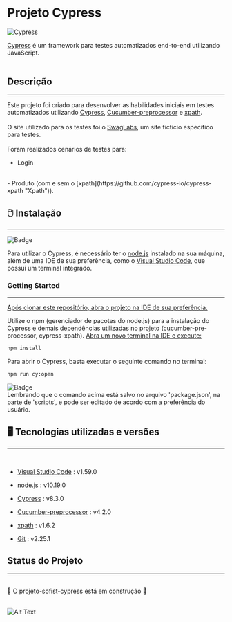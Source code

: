 # Projeto Cypress

[![Cypress](https://www.cypress.io/static/cypress-io-logo-social-share-8fb8a1db3cdc0b289fad927694ecb415.png "Cypress")](http://https://www.cypress.io/static/cypress-io-logo-social-share-8fb8a1db3cdc0b289fad927694ecb415.png "Cypress")


[Cypress](https://www.cypress.io/ "Cypress") é um framework para testes automatizados end-to-end utilizando JavaScript. 
<br>
<br>


## Descrição
------------

Este projeto foi criado para desenvolver as habilidades iniciais em testes automatizados utilizando [Cypress](https://www.cypress.io/ "Cypress"), [Cucumber-preprocessor](https://cucumber.io/docs/gherkin/ "Cucumber (gherkin)") e [xpath](https://github.com/cypress-io/cypress-xpath "Xpath"). <br><br>
O site utilizado para os testes foi o [SwagLabs](http://https://www.saucedemo.com/ "SwagLabs"), um site fictício específico para testes.<br><br>
Foram realizados cenários de testes para: <br>
- Login 
<br>
- Produto (com e sem o [xpath](https://github.com/cypress-io/cypress-xpath "Xpath")).

<br>

## :computer_mouse: Instalação 
------------
![Badge](https://img.shields.io/badge/importante-f39f37)

Para utilizar o Cypress, é necessário ter o [node.js](https://nodejs.org/en/download/ "node.js") instalado na sua máquina, além de uma IDE de sua preferência, como o [Visual Studio Code](https://code.visualstudio.com/ "Visual Studio Code"), que possui um terminal integrado.

### Getting Started
------------
<ins> Após clonar este repositório, abra o projeto na IDE de sua preferência.</ins>


Utilize o npm (gerenciador de pacotes do node.js)  para a instalação do Cypress e demais dependências utilizadas no projeto (cucumber-pre-processor, cypress-xpath). <ins>Abra um novo terminal na IDE e execute:</ins>

```bash
npm install
```
Para abrir o Cypress, basta executar o seguinte comando no terminal:
```bash
npm run cy:open
```
![Badge](https://img.shields.io/badge/observação-blue)<br>
Lembrando que o comando acima está salvo no arquivo 'package.json', na parte de 'scripts', e pode ser editado de acordo com a preferência do usuário.
<br>


## :desktop_computer: Tecnologias utilizadas e versões
------------
<br>

- [Visual Studio Code](https://code.visualstudio.com/ "Visual Studio Code") : v1.59.0

- [node.js](https://nodejs.org/en/download/ "node.js") : v10.19.0

- [Cypress](https://www.cypress.io/ "Cypress") : v8.3.0

- [Cucumber-preprocessor](https://cucumber.io/docs/gherkin/ "Cucumber (gherkin)") : v4.2.0

- [xpath](https://github.com/cypress-io/cypress-xpath "Xpath") : v1.6.2

- [Git](https://git-scm.com/) : v2.25.1


## Status do Projeto
------------
<br>
🚀 O projeto-sofist-cypress está em construção 🚧
<br>
<br>


![Alt Text](https://media.giphy.com/media/LmNwrBhejkK9EFP504/giphy.gif)

